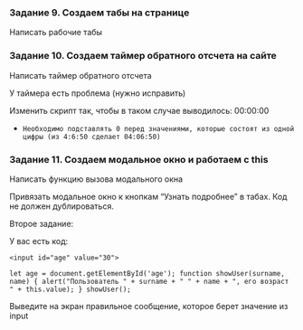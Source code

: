 ### Задание 9. Создаем табы на странице

Написать рабочие табы

### Задание 10. Создаем таймер обратного отсчета на сайте

Написать таймер обратного отсчета

У таймера есть проблема (нужно исправить)

Изменить скрипт так, чтобы в таком случае выводилось: 00:00:00 

-     Необходимо подставлять 0 перед значениями, которые состоят из одной цифры (из 4:6:50 сделает 04:06:50)

### Задание 11. Создаем модальное окно и работаем с this

Написать функцию вызова модального окна

Привязать модальное окно к кнопкам “Узнать подробнее” в табах. Код не должен дублироваться.

Второе задание:

У вас есть код:

`<input id="age" value="30">`

`let age = document.getElementById('age');
function showUser(surname, name) {
  alert("Пользователь " + surname + " " + name + ", его возраст " + this.value);
}
showUser();`

Выведите на экран правильное сообщение, которое берет значение из input

